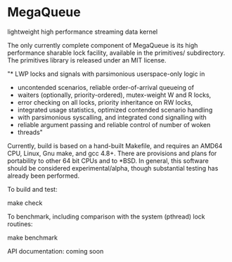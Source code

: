 # MegaQueue
lightweight high performance streaming data kernel

The only currently complete component of MegaQueue is its high
performance sharable lock facility, available in the primitives/
subdirectory.  The primitives library is released under an MIT
license.

"* LWP locks and signals with parsimonious userspace-only logic in
 * uncontended scenarios, reliable order-of-arrival queueing of
 * waiters (optionally, priority-ordered), mutex-weight W and R locks,
 * error checking on all locks, priority inheritance on RW locks,
 * integrated usage statistics, optimized contended scenario handling
 * with parsimonious syscalling, and integrated cond signalling with
 * reliable argument passing and reliable control of number of woken
 * threads"

Currently, build is based on a hand-built Makefile, and requires an
AMD64 CPU, Linux, Gnu make, and gcc 4.8+.  There are provisions and
plans for portability to other 64 bit CPUs and to *BSD.  In general,
this software should be considered experimental/alpha, though
substantial testing has already been performed.

To build and test:

  make check

To benchmark, including comparison with the system (pthread) lock
routines:

  make benchmark

API documentation: coming soon
